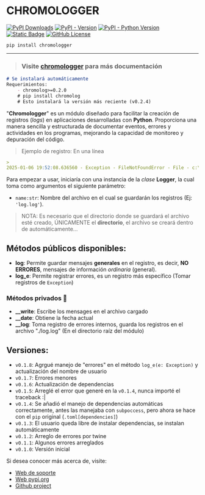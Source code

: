 # CHROMOLOGGER

<!-- Badges -->
  <div>
<!-- Total downloads -->
    <a href="https://pepy.tech/projects/chromologger"><img src="https://static.pepy.tech/badge/chromologger" alt="PyPI Downloads"></a>
<!-- Versión actual -->
    <a href="https://pypi.org/project/chromologger/"><img alt="PyPI - Version" src="https://img.shields.io/pypi/v/chromologger?label=chromologger"></a>
<!-- Python versions supported -->
    <a href="https://python.org/"><img alt="PyPI - Python Version" src="https://img.shields.io/pypi/pyversions/chromologger"></a> 
<!-- Author -->
    <a href="https://github.com/tutosrive"><img alt="Static Badge" src="https://img.shields.io/badge/Tutos%20Rive-Author-brightgreen"></a>
<!-- Licencia -->
    <a href="https://raw.githubusercontent.com/tutosrive/chromologger/main/LICENSE"><img alt="GitHub License" src="https://img.shields.io/github/license/tutosrive/chromologger"></a>
  </div>

```shell
pip install chromologger
```
---

> ### Visite [chromologger](https://tutosrive.github.io/chromologger/) para más documentación

```md
# Se instalará automáticamente
Requerimientos:
    - chromolog>=0.2.0
    # pip install chromolog
    # Esto instalará la versión más reciente (v0.2.4)
```

"**Chromologger**" es un módulo diseñado para facilitar la creación de registros (_logs_) en aplicaciones desarrolladas con **Python**. Proporciona una manera sencilla y estructurada de documentar eventos, errores y actividades en los programas, mejorando la capacidad de monitoreo y depuración del código.

> Ejemplo de registro: En una línea
```md
>  
2025-01-06 19:52:08.636560 - Exception - FileNotFoundError - File - c:\Users\srm\Desktop\msqlite\msqlite\__logger.py - ErrorLine: 35 - Messsage: [Errno 2] - No such file or directory: './data/log'
```

Para empezar a usar, iniciaría con una instancia de la _clase_ **Logger**, la cual toma como argumentos el siguiente parámetro:

- `name:str`: Nombre del archivo en el cual se guardarán los registros (Ej: `'log.log'`).
> NOTA: Es necesario que el directorio donde se guardará el archivo esté creado, ÚNICAMENTE el **directorio**, el archivo se creará dentro de automáticamente...

## Métodos públicos disponibles:

- **log**: Permite guardar mensajes **generales** en el registro, es decir, **NO ERRORES**, mensajes de información _ordinaria_ (general).
- **log_e**: Permite registrar errores, es un registro más específico (Tomar registros de `Exception`)

### Métodos privados 🔏

- **__write**: Escribe los mensages en el archivo cargado
- **__date**: Obtiene la fecha actual
- **__log**: Toma registro de errores internos, guarda los registros en el archivo "./log.log" (En el directorio raíz del módulo)

## Versiones:
- `v0.1.8`: Agrgué manejo de "errores" en el método `log_e(e: Exception)` y actualización del nombre de usuario
- `v0.1.7`: Errores menores
- `v0.1.6`: Actualización de dependencias 
- `v0.1.5`: Arreglé el error que generé en la `v0.1.4`, nunca importé el traceback :|
- `v0.1.4`: Se añadió el manejo de dependencias automáticas correctamente, antes las manejaba con `subpoccess`, pero ahora se hace con el `pip` original (`.toml[dependencies]`)
- `v0.1.3`: El usuario queda libre de instalar dependencias, se instalan automáticamente
- `v0.1.2`: Arreglo de errores por twine
- `v0.1.1`: Algunos errores arreglados
- `v0.1.0`: Versión inicial

Si desea conocer más acerca de, visite:
- [Web de soporte](https://tutosrive.github.io/chromologger/)
- [Web pypi.org](https://pypi.org/project/chromologger/)
- [Github project](https://github.com/tutosrive/chromologger/)
